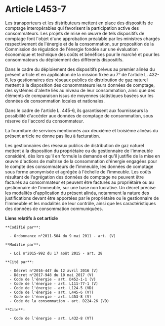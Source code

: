 # Article L453-7

Les transporteurs et les distributeurs mettent en place des dispositifs de comptage interopérables qui favorisent la
participation active des consommateurs. Les projets de mise en œuvre de tels dispositifs de comptage font l'objet d'une
approbation préalable par les ministres chargés respectivement de l'énergie et de la consommation, sur proposition de la
Commission de régulation de l'énergie fondée sur une évaluation économique et technique des coûts et bénéfices pour le marché
et pour les consommateurs du déploiement des différents dispositifs. 

Dans le cadre du déploiement des dispositifs prévus au premier alinéa du présent article et en application de la mission
fixée au 7° de l'article L. 432-8, les gestionnaires des réseaux publics de distribution de gaz naturel mettent à la
disposition des consommateurs leurs données de comptage, des systèmes d'alerte liés au niveau de leur consommation, ainsi que
des éléments de comparaison issus de moyennes statistiques basées sur les données de consommation locales et nationales. 

Dans le cadre de l'article L. 445-6, ils garantissent aux fournisseurs la possibilité d'accéder aux données de comptage de
consommation, sous réserve de l'accord du consommateur. 

La fourniture de services mentionnés aux deuxième et troisième alinéas du présent article ne donne pas lieu à facturation. 

Les gestionnaires des réseaux publics de distribution de gaz naturel mettent à la disposition du propriétaire ou du
gestionnaire de l'immeuble considéré, dès lors qu'il en formule la demande et qu'il justifie de la mise en œuvre d'actions de
maîtrise de la consommation d'énergie engagées pour le compte des consommateurs de l'immeuble, les données de comptage sous
forme anonymisée et agrégée à l'échelle de l'immeuble. Les coûts résultant de l'agrégation des données de comptage ne peuvent
être facturés au consommateur et peuvent être facturés au propriétaire ou au gestionnaire de l'immeuble, sur une base non
lucrative. Un décret précise les modalités d'application du présent alinéa, notamment la nature des justifications devant
être apportées par le propriétaire ou le gestionnaire de l'immeuble et les modalités de leur contrôle, ainsi que les
caractéristiques des données de consommation communiquées.

**Liens relatifs à cet article**

	**Codifié par**:

	  - Ordonnance n°2011-504 du 9 mai 2011 - art. (V)

	**Modifié par**:

	  - Loi n°2015-992 du 17 août 2015 - art. 28

	**Cité par**:

	  - Décret n°2016-447 du 12 avril 2016 (V)
	  - Décret n°2017-948 du 10 mai 2017 (V)
	  - Code de l'énergie - art. D452-1-1 (V)
	  - Code de l'énergie - art. L111-77-1 (V)
	  - Code de l'énergie - art. L124-5 (VD)
	  - Code de l'énergie - art. L445-6 (VT)
	  - Code de l'énergie - art. L453-8 (V)
	  - Code de la consommation - art. D224-26 (VD)

	**Cite**:

	  - Code de l'énergie - art. L432-8 (VT)
